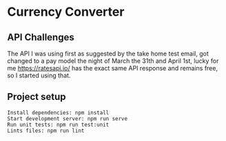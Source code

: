 # Currency Converter

## API Challenges
The API I was using first as suggested by the take home test email,
got changed to a pay model the night of March the 31th and April 1st,
lucky for me https://ratesapi.io/ has the exact same API response and remains free,
so I started using that.

## Project setup
```
Install dependencies: npm install
Start development server: npm run serve
Run unit tests: npm run test:unit
Lints files: npm run lint
```
